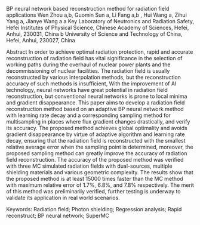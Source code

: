BP neural network based reconstruction method for radiation field applications
Wen Zhou a,b, Guomin Sun a, Li Fang a,b , Hui Wang a, Zihui Yang a, Jianye Wang a
a Key Laboratory of Neutronics and Radiation Safety, Hefei Institutes of Physical Science, Chinese Academy of Sciences, Hefei, Anhui, 230031, China
b University of Science and Technology of China, Hefei, Anhui, 230027, China

Abstract
In order to achieve optimal radiation protection, rapid and accurate reconstruction of radiation field has vital significance in the selection of working paths during the overhaul of nuclear power plants and the decommissioning of nuclear facilities. The radiation field is usually reconstructed by various interpolation methods, but the reconstruction accuracy of such methods is insufficient, With the improvement of AI technology, neural networks have great potential in radiation field reconstruction, but conventional neural networks is prone to local minima and gradient disappearance. This paper aims to develop a radiation field reconstruction method based on an adaptive BP neural network method with learning rate decay and a corresponding sampling method for multisampling in places where flux gradient changes drastically, and verify its accuracy. The proposed method achieves global optimality and avoids gradient disappearance by virtue of adaptive algorithm and learning rate decay, ensuring that the radiation field is reconstructed with the smallest relative average error when the sampling point is determined, moreover, the proposed sampling method can greatly improve the accuracy of radiation field reconstruction. The accuracy of the proposed method was verified with three MC simulated radiation fields with dual-sources, multiple shielding materials and various geometric complexity. The results show that the proposed method is at least 15000 times faster than the MC method with maximum relative error of 1.7%, 6.8%, and 7.8% respectively. The merit of this method was preliminarily verified, further testing is underway to validate its application in real world scenarios.

Keywords: Radiation field; Photon shielding; Regression analysis; Rapid reconstruct; BP neural network; SuperMC

